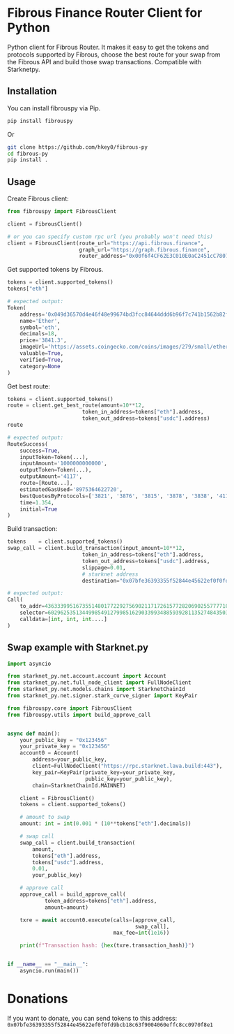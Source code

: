 # Fibrous Finance Router Client for Python

Python client for Fibrous Router. It makes it easy to get the tokens and protocols supported by Fibrous, choose the best route for your swap from the Fibrous API and build those swap transactions. Compatible with Starknetpy.

## Installation
You can install fibrouspy via Pip.
```bash
pip install fibrouspy
```
Or
```bash
git clone https://github.com/hkey0/fibrous-py
cd fibrous-py
pip install .
```

## Usage

Create Fibrous client:
```python
from fibrouspy import FibrousClient

client = FibrousClient()

# or you can specify custom rpc url (you probably won't need this)
client = FibrousClient(route_url="https://api.fibrous.finance",
                       graph_url="https://graph.fibrous.finance",
                       router_address="0x00f6f4CF62E3C010E0aC2451cC7807b5eEc19a40b0FaaCd00CCA3914280FDf5a")
```

Get supported tokens by Fibrous.
```python
tokens = client.supported_tokens()
tokens["eth"]

# expected output:
Token(
    address='0x049d36570d4e46f48e99674bd3fcc84644ddd6b96f7c741b1562b82f9e004dc7',
    name='Ether',
    symbol='eth',
    decimals=18,
    price='3841.3',
    imageUrl='https://assets.coingecko.com/coins/images/279/small/ethereum.png?1696501628',
    valuable=True,
    verified=True,
    category=None
)
```

Get best route:
```python
tokens = client.supported_tokens()
route = client.get_best_route(amount=10**12,
                        token_in_address=tokens["eth"].address,
                        token_out_address=tokens["usdc"].address)
route

# expected output:
RouteSuccess(
    success=True,
    inputToken=Token(...),
    inputAmount='1000000000000',
    outputToken=Token(...),
    outputAmount='4117',
    route=[Route...],
    estimatedGasUsed='8975364622720',
    bestQuotesByProtocols=['3821', '3876', '3815', '3878', '3838', '4117', '3883', '0', '3838', '5467'],
    time=1.354,
    initial=True
)
```

Build transaction:
```python
tokens    = client.supported_tokens()
swap_call = client.build_transaction(input_amount=10**12,
                        token_in_address=tokens["eth"].address,
                        token_out_address=tokens["usdc"].address,
                        slippage=0.01,
                        # starknet address
                        destination="0x07bfe36393355f52844e45622ef0f0fd9bcb18c63f9004060effc8cc0970f8e1")

# expected output:
Call(
    to_addr=436333995167355148017722927569021171726157728206902557777108018048487382874,
    selector=602962535134499854912799851629033993488593928113527484350375636311213640489,
    calldata=[int, int, int....]
)

```

## Swap example with Starknet.py
```python
import asyncio

from starknet_py.net.account.account import Account
from starknet_py.net.full_node_client import FullNodeClient
from starknet_py.net.models.chains import StarknetChainId
from starknet_py.net.signer.stark_curve_signer import KeyPair

from fibrouspy.core import FibrousClient
from fibrouspy.utils import build_approve_call


async def main():
    your_public_key = "0x123456"
    your_private_key = "0x123456"
    account0 = Account(
        address=your_public_key,
        client=FullNodeClient("https://rpc.starknet.lava.build:443"),
        key_pair=KeyPair(private_key=your_private_key,
                         public_key=your_public_key),
        chain=StarknetChainId.MAINNET)

    client = FibrousClient()
    tokens = client.supported_tokens()

    # amount to swap
    amount: int = int(0.001 * (10**tokens["eth"].decimals))

    # swap call
    swap_call = client.build_transaction(
        amount,
        tokens["eth"].address,
        tokens["usdc"].address,
        0.01,
        your_public_key)

    # approve call
    approve_call = build_approve_call(
            token_address=tokens["eth"].address,
            amount=amount)

    txre = await account0.execute(calls=[approve_call,
                                         swap_call],
                                  max_fee=int(1e16))

    print(f"Transaction hash: {hex(txre.transaction_hash)}")


if __name__ == "__main__":
    asyncio.run(main())
```

# Donations
If you want to donate, you can send tokens to this address: `0x07bfe36393355f52844e45622ef0f0fd9bcb18c63f9004060effc8cc0970f8e1`

